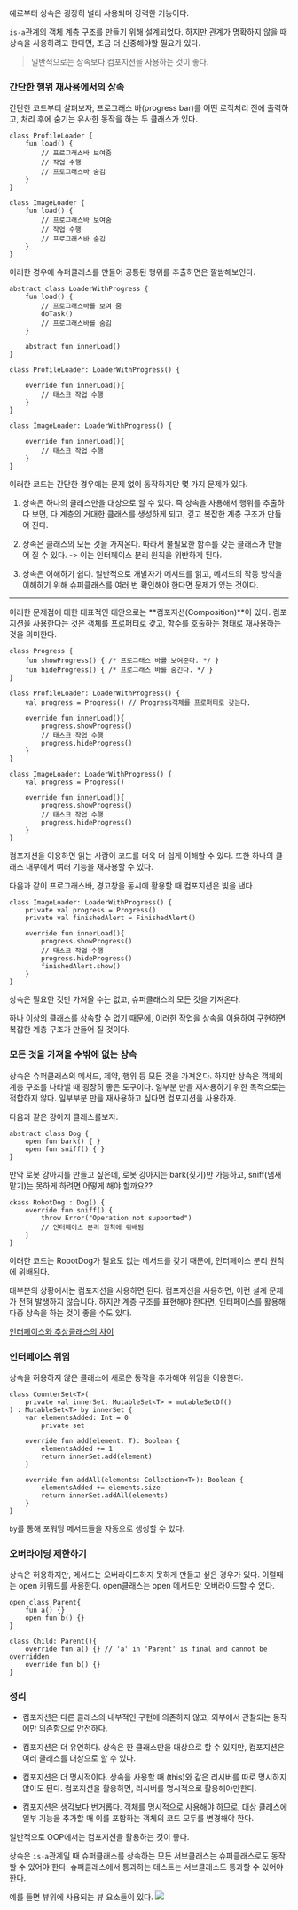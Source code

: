 예로부터 상속은 굉장히 널리 사용되며 강력한 기능이다.

`is-a`관계의 객체 계층 구조를 만들기 위해 설계되었다. 하지만 관계가 명확하지 않을 때 상속을 사용하려고 한다면, 조금 더 신중해야할 필요가 있다.

> 일반적으로는 상속보다 컴포지션을 사용하는 것이 좋다.

### 간단한 행위 재사용에서의 상속

간단한 코드부터 살펴보자, 프로그래스 바(progress bar)를 어떤 로직처리 전에 출력하고, 처리 후에 숨기는 유사한 동작을 하는 두 클래스가 있다.

```
class ProfileLoader {
	fun load() {
    	// 프로그래스바 보여줌
        // 작업 수행
        // 프로그래스바 숨김
    }
}

class ImageLoader {
	fun load() {
    	// 프로그래스바 보여줌
        // 작업 수행
        // 프로그래스바 숨김
    }
}
```

이러한 경우에 슈퍼클래스를 만들어 공통된 행위를 추출하면은 깔쌈해보인다.

```
abstract class LoaderWithProgress {
	fun load() {
    	// 프로그래스바를 보여 줌
        doTask()
        // 프로그래스바를 숨김
    }

    abstract fun innerLoad()
}

class ProfileLoader: LoaderWithProgress() {

    override fun innerLoad(){
    	// 태스크 작업 수행
    }
}

class ImageLoader: LoaderWithProgress() {

    override fun innerLoad(){
    	// 태스크 작업 수행
    }
}
```

이러한 코드는 간단한 경우에는 문제 없이 동작하지만 몇 가지 문제가 있다.

1. 상속은 하나의 클래스만을 대상으로 할 수 있다. 즉 상속을 사용해서 행위를 추출하다 보면, 다 계층의 거대한 클래스를 생성하게 되고, 깊고 복잡한 계층 구조가 만들어 진다.

2. 상속은 클래스의 모든 것을 가져온다. 따라서 불필요한 함수를 갖는 클래스가 만들어 질 수 있다. -> 이는 인터페이스 분리 원칙을 위반하게 된다.

3. 상속은 이해하기 쉽다. 일반적으로 개발자가 메서드를 읽고, 메서드의 작동 방식을 이해하기 위해 슈퍼클래스를 여러 번 확인해야 한다면 문제가 있는 것이다.

---

이러한 문제점에 대한 대표적인 대안으로는 **컴포지션(Composition)**이 있다.
컴포지션을 사용한다는 것은 객체를 프로퍼티로 갖고, 함수를 호출하는 형태로 재사용하는 것을 의미한다.

```
class Progress {
	fun showProgress() { /* 프로그래스 바를 보여준다. */ }
	fun hideProgress() { /* 프로그래스 바를 숨긴다. */ }
}

class ProfileLoader: LoaderWithProgress() {
	val progress = Progress() // Progress객체를 프로퍼티로 갖는다.

    override fun innerLoad(){
    	progress.showProgress()
    	// 태스크 작업 수행
        progress.hideProgress()
    }
}

class ImageLoader: LoaderWithProgress() {
	val progress = Progress()

    override fun innerLoad(){
    	progress.showProgress()
    	// 태스크 작업 수행
        progress.hideProgress()
    }
}
```

컴포지션을 이용하면 읽는 사람이 코드를 더욱 더 쉽게 이해할 수 있다.
또한 하나의 클래스 내부에서 여러 기능을 재사용할 수 있다.

다음과 같이 프로그래스바, 경고창을 동시에 활용할 때 컴포지션은 빛을 낸다.

```
class ImageLoader: LoaderWithProgress() {
	private val progress = Progress()
	private val finishedAlert = FinishedAlert()

    override fun innerLoad(){
    	progress.showProgress()
    	// 태스크 작업 수행
        progress.hideProgress()
        finishedAlert.show()
    }
}
```

상속은 필요한 것만 가져올 수는 없고, 슈퍼클래스의 모든 것을 가져온다.

하나 이상의 클래스를 상속할 수 없기 때문에, 이러한 작업을 상속을 이용하여 구현하면 복잡한 계층 구조가 만들어 질 것이다.

### 모든 것을 가져올 수밖에 없는 상속

상속은 슈퍼클래스의 메서드, 제약, 행위 등 모든 것을 가져온다.
하지만 상속은 객체의 계층 구조를 나타낼 때 굉장히 좋은 도구이다. 일부분 만을 재사용하기 위한 목적으로는 적합하지 않다. 일부부분 만을 재사용하고 싶다면 컴포지션을 사용하자.

다음과 같은 강아지 클래스를보자.

```
abstract class Dog {
	open fun bark() { }
    open fun sniff() { }
}
```

만약 로봇 강아지를 만들고 싶은데, 로봇 강아지는 bark(짖기)만 가능하고, sniff(냄새 맡기)는 못하게 하려면 어떻게 해야 할까요??

```
ckass RobotDog : Dog() {
	override fun sniff() {
    	throw Error("Operation not supported")
        // 인터페이스 분리 원칙에 위배됨
    }
}
```

이러한 코드는 RobotDog가 필요도 없는 메서드를 갖기 때문에, 인터페이스 분리 원칙에 위배된다.

대부분의 상황에서는 컴포지션을 사용하면 된다. 컴포지션을 사용하면, 이런 설계 문제가 전혀 발생하지 않습니다. 하지만 계층 구조를 표현해야 한다면, 인터페이스를 활용해 다중 상속을 하는 것이 좋을 수도 있다.

[인터페이스와 추상클래스의 차이](https://velog.io/@cksgodl/Kotlin-Abstract-class와-interface의-차이-무엇을-써야-할까)

### 인터페이스 위임

상속을 허용하지 않은 클래스에 새로운 동작을 추가해야 위임을 이용한다.

```
class CounterSet<T>(
    private val innerSet: MutableSet<T> = mutableSetOf()
) : MutableSet<T> by innerSet {
    var elementsAdded: Int = 0
        private set

    override fun add(element: T): Boolean {
        elementsAdded += 1
        return innerSet.add(element)
    }

    override fun addAll(elements: Collection<T>): Boolean {
        elementsAdded += elements.size
        return innerSet.addAll(elements)
    }
}
```

`by`를 통해 포워딩 메서드들을 자동으로 생성할 수 있다.

### 오버라이딩 제한하기

상속은 허용하지만, 메서드는 오버라이드하지 못하게 만들고 싶은 경우가 있다.
이럴때는 open 키워드를 사용한다. open클래스는 open 메서드만 오버라이드할 수 있다.

```
open class Parent{
    fun a() {}
    open fun b() {}
}

class Child: Parent(){
    override fun a() {} // 'a' in 'Parent' is final and cannot be overridden
    override fun b() {}
}
```

### 정리

- 컴포지션은 다른 클래스의 내부적인 구현에 의존하지 않고, 외부에서 관찰되는 동작에만 의존함으로 안전하다.

- 컴포지션은 더 유연하다. 상속은 한 클래스만을 대상으로 할 수 있지만, 컴포지션은 여러 클래스를 대상으로 할 수 있다.

- 컴포지션은 더 명시적이다. 상속을 사용할 때 (this)와 같은 리시버를 따로 명시하지 않아도 된다. 컴포지션을 활용하면, 리시버를 명시적으로 활용해야만한다.

- 컴포지션은 생각보다 번거롭다. 객체를 명시적으로 사용해야 하므로, 대상 클래스에 일부 기능을 추가할 때 이를 포함하는 객체의 코드 모두를 변경해야 한다.

일반적으로 OOP에서는 컴포지션을 활용하는 것이 좋다.

상속은 `is-a`관계일 때 슈퍼클래스를 상속하는 모든 서브클래스는 슈퍼클래스로도 동작할 수 있어야 한다. 슈퍼클래스에서 통과하는 테스트는 서브클래스도 통과할 수 있어야 한다.

예를 들면 뷰위에 사용되는 뷰 요소들이 있다.
![](https://mblogthumb-phinf.pstatic.net/20111120_212/netrance_1321760695636nqSfa_PNG/%B7%B9%C0%CC%BE%C6%BF%F4_%BA%E4%B5%E9%C0%C7_%B0%E8%C3%FE_%B1%B8%C1%B6.png?type=w2)
